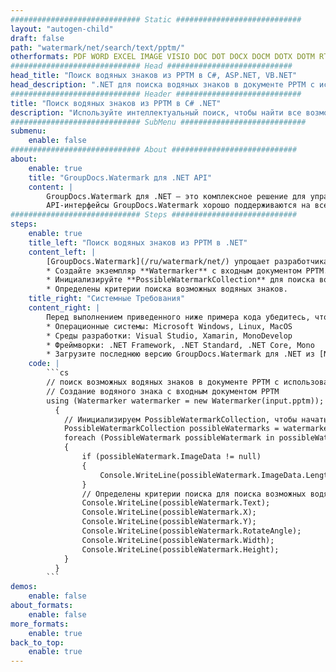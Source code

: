 ```yaml
---
############################# Static ############################
layout: "autogen-child"
draft: false
path: "watermark/net/search/text/pptm/"
otherformats: PDF WORD EXCEL IMAGE VISIO DOC DOT DOCX DOCM DOTX DOTM RTF TXT XLSX XLSM XLTM XLT XLTX XLS XLSB XLAM SXC PPTX PPSX PPSM POTM POT POTX PPT PPS ODT BMP GIF JPEG JP2 PNG TIFF WEBP VSD VDX VSDX VSTX VSX VSSX VSDM VSSM VSTM VTX VDW VSS VST
############################# Head ############################
head_title: "Поиск водяных знаков из PPTM в C#, ASP.NET, VB.NET"
head_description: ".NET для поиска водяных знаков в документе PPTM с использованием функций интеллектуального поиска в приложениях C#, ASP.NET, VB.NET и .NET Core с использованием API-интерфейсов GroupDocs.Watermark для .NET."
############################# Header ############################
title: "Поиск водяных знаков из PPTM в C# .NET"
description: "Используйте интеллектуальный поиск, чтобы найти все возможные водяные знаки из файла PPTM в приложениях C#, ASP.NET, VB.NET и .NET Core. Определите критерии поиска на основе текста, регулярных выражений (RegEx), изображений, гиперссылок, символов и различных объектов поиска, чтобы найти водяные знаки на всех или определенных страницах исходного документа."
############################# SubMenu ############################
submenu:
    enable: false
############################# About ############################
about:
    enable: true
    title: "GroupDocs.Watermark для .NET API"
    content: |
        GroupDocs.Watermark для .NET — это комплексное решение для управления водяными знаками для приложений .NET. Разработчики могут быстро выполнять такие операции с водяными знаками, как; добавлять, редактировать, искать и удалять различные типы водяных знаков в документах всех популярных форматов файлов. Он поддерживает работу с текстовыми и графическими водяными знаками в различных документах, включая PDF, Microsoft Word, Excel, PowerPoint, Visio, электронную почту и форматы изображений.
        API-интерфейсы GroupDocs.Watermark хорошо поддерживаются на всех основных операционных системах и платформах, включая .NET Framework, .NET Standard, .NET Core, Mono и Xamarin.
############################# Steps ############################
steps:
    enable: true
    title_left: "Поиск водяных знаков из PPTM в .NET"
    content_left: |
        [GroupDocs.Watermark](/ru/watermark/net/) упрощает разработчикам .NET интеллектуальный поиск водяных знаков в своих приложениях, выполняя несколько простых шагов.
        * Создайте экземпляр **Watermarker** с входным документом PPTM.
        * Инициализируйте **PossibleWatermarkCollection** для поиска водяных знаков.
        * Определены критерии поиска возможных водяных знаков.
    title_right: "Системные Требования"
    content_right: |
        Перед выполнением приведенного ниже примера кода убедитесь, что в вашей системе установлены следующие предварительные компоненты.
        * Операционные системы: Microsoft Windows, Linux, MacOS
        * Среды разработки: Visual Studio, Xamarin, MonoDevelop
        * Фреймворки: .NET Framework, .NET Standard, .NET Core, Mono
        * Загрузите последнюю версию GroupDocs.Watermark для .NET из [NuGet](https://www.nuget.org/packages/GroupDocs.Watermark).
    code: |
        ```cs
        // поиск возможных водяных знаков в документе PPTM с использованием C#, ASP.NET, VB.NET и .NET Core.
        // Создание водяного знака с входным документом PPTM
        using (Watermarker watermarker = new Watermarker(input.pptm));
          {
            // Инициализируем PossibleWatermarkCollection, чтобы начать поиск водяных знаков
            PossibleWatermarkCollection possibleWatermarks = watermarker.Search();
            foreach (PossibleWatermark possibleWatermark in possibleWatermarks)
            {
                if (possibleWatermark.ImageData != null)
                {
                    Console.WriteLine(possibleWatermark.ImageData.Length);
                }
                // Определены критерии поиска для поиска возможных водяных знаков
                Console.WriteLine(possibleWatermark.Text);
                Console.WriteLine(possibleWatermark.X);
                Console.WriteLine(possibleWatermark.Y);
                Console.WriteLine(possibleWatermark.RotateAngle);
                Console.WriteLine(possibleWatermark.Width);
                Console.WriteLine(possibleWatermark.Height);
            }
          }
        ```        
demos:
    enable: false
about_formats:
    enable: false
more_formats:
    enable: true
back_to_top:
    enable: true
---
```

